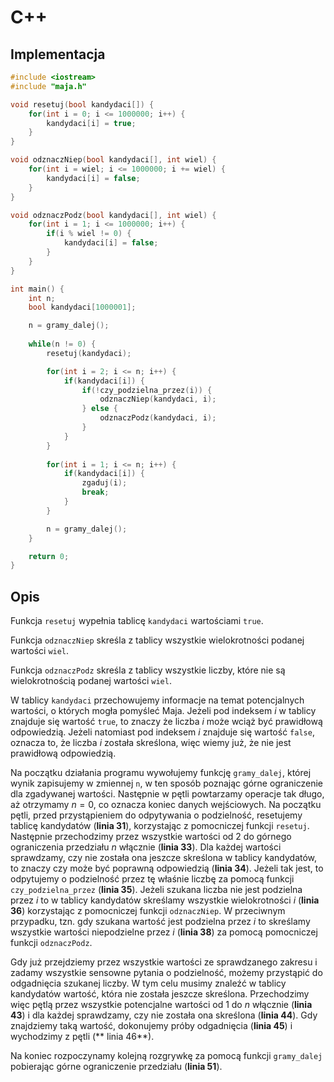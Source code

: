 # C++

## Implementacja

```cpp
#include <iostream>
#include "maja.h"

void resetuj(bool kandydaci[]) {
    for(int i = 0; i <= 1000000; i++) {
        kandydaci[i] = true;
    }
}

void odznaczNiep(bool kandydaci[], int wiel) {
    for(int i = wiel; i <= 1000000; i += wiel) {
        kandydaci[i] = false;
    }
}

void odznaczPodz(bool kandydaci[], int wiel) {
    for(int i = 1; i <= 1000000; i++) {
        if(i % wiel != 0) {
            kandydaci[i] = false;
        } 
    }
}

int main() {
    int n;
    bool kandydaci[1000001];

    n = gramy_dalej();
    
    while(n != 0) {
        resetuj(kandydaci);

        for(int i = 2; i <= n; i++) {
            if(kandydaci[i]) {
                if(!czy_podzielna_przez(i)) {
                    odznaczNiep(kandydaci, i);
                } else {
                    odznaczPodz(kandydaci, i);
                }
            }
        }
        
        for(int i = 1; i <= n; i++) {
            if(kandydaci[i]) {
                zgaduj(i);
                break;
            }
        }

        n = gramy_dalej();
    }

    return 0;
}
```

## Opis

Funkcja `resetuj` wypełnia tablicę `kandydaci` wartościami `true`.

Funkcja `odznaczNiep` skreśla z tablicy wszystkie wielokrotności podanej wartości `wiel`.

Funkcja `odznaczPodz` skreśla z tablicy wszystkie liczby, które nie są wielokrotnością podanej wartości `wiel`.

W tablicy `kandydaci` przechowujemy informacje na temat potencjalnych wartości, o których mogła pomyśleć Maja.
Jeżeli pod indeksem $i$ w tablicy znajduje się wartość `true`, to znaczy że liczba $i$ może wciąż być prawidłową odpowiedzią.
Jeżeli natomiast pod indeksem $i$ znajduje się wartość `false`, oznacza to, że liczba $i$ została skreślona, więc wiemy już, że nie jest prawidłową odpowiedzią.

Na początku działania programu wywołujemy funkcję `gramy_dalej`, której wynik zapisujemy w zmiennej `n`, w ten sposób poznając górne ograniczenie dla zgadywanej wartości. Następnie w pętli powtarzamy operacje tak długo, aż otrzymamy $n=0$, co oznacza koniec danych wejściowych.
Na początku pętli, przed przystąpieniem do odpytywania o podzielność, resetujemy tablicę kandydatów (**linia 31**), korzystając z pomocniczej funkcji `resetuj`. Następnie przechodzimy przez wszystkie wartości od $2$ do górnego ograniczenia przedziału $n$ włącznie (**linia 33**).
Dla każdej wartości sprawdzamy, czy nie została ona jeszcze skreślona w tablicy kandydatów, to znaczy czy może być poprawną odpowiedzią (**linia 34**).
Jeżeli tak jest, to odpytujemy o podzielność przez tę właśnie liczbę za pomocą funkcji `czy_podzielna_przez` (**linia 35**). 
Jeżeli szukana liczba nie jest podzielna przez $i$ to w tablicy kandydatów skreślamy wszystkie wielokrotności $i$ (**linia 36**) korzystając z pomocniczej funkcji `odznaczNiep`.
W przeciwnym przypadku, tzn. gdy szukana wartość jest podzielna przez $i$ to skreślamy wszystkie wartości niepodzielne przez $i$ (**linia 38**) za pomocą pomocniczej funkcji `odznaczPodz`.

Gdy już przejdziemy przez wszystkie wartości ze sprawdzanego zakresu i zadamy wszystkie sensowne pytania o podzielność, możemy przystąpić do odgadnięcia szukanej liczby. W tym celu musimy znaleźć w tablicy kandydatów wartość, która nie została jeszcze skreślona. Przechodzimy więc pętlą przez wszystkie potencjalne wartości od $1$ do $n$ włącznie (**linia 43**) i dla każdej sprawdzamy, czy nie została ona skreślona (**linia 44**).
Gdy znajdziemy taką wartość, dokonujemy próby odgadnięcia (**linia 45**) i wychodzimy z pętli (** linia 46**).

Na koniec rozpoczynamy kolejną rozgrywkę za pomocą funkcji `gramy_dalej` pobierając górne ograniczenie przedziału (**linia 51**).